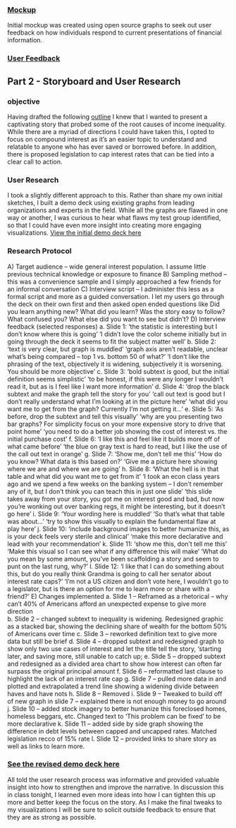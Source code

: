 
### [Mockup](https://docs.google.com/presentation/d/1UjZY-l_w5ytnGL9I7zQBENCk0J0zH1X6_kiaXdlXFRo/edit?usp=sharing)
Initial mockup was created using open source graphs to seek out user feedback on how individuals respond to current presentations of financial information.  

### [User Feedback](https://docs.google.com/document/d/1Qtyabh5ppwqUFPu_p0bgi2k5p77Gan1RKBCWVt6AIKw/edit?usp=sharing)

## Part 2  - Storyboard and User Research
### objective
Having drafted the following [outline](https://drive.google.com/file/d/1uWK4O_bypTyF-28xvB8eca0YlWpUS2Jg/view?usp=sharing) I knew that I wanted to present a captivating story that probed some of the root causes of income inequality.  While there are a myriad of directions I could have taken this, I opted to focus on compound interest as it’s an easier topic to understand and relatable to anyone who has ever saved or borrowed before.  In addition, there is proposed legislation to cap interest rates that can be tied into a clear call to action.  
### User Research
I took a slightly different approach to this.  Rather than share my own initial sketches, I built a demo deck using existing graphs from leading organizations and experts in the field.  While all the graphs are flawed in one way or another, I was curious to hear what flaws my test group identified, so that I could have even more insight into creating more engaging visualizations. 
[View the initial demo deck here]( https://docs.google.com/presentation/d/1UjZY-l_w5ytnGL9I7zQBENCk0J0zH1X6_kiaXdlXFRo/edit?usp=sharing)

### Research Protocol 
A)	Target audience – wide general interest population.  I assume little previous technical knowledge or exposure to finance 
B)	Sampling method – this was a convenience sample and I simply approached a few friends for an informal conversation
C)	Interview script – I administer this less as a formal script and more as a guided conversation.  I let my users go through the deck on their own first and then asked open ended questions like Did you learn anything new? What did you learn? Was the story easy to follow? What confused you? What else did you want to see but didn’t? 
D)	Interview feedback (selected responses)
a.	Slide 1: ‘the statistic is interesting but I don’t know where this is going’  ‘I didn’t love the color scheme initially but in going through the deck it seems to fit the subject matter well’
b.	Slide 2: ‘text is very clear, but graph is muddled’ ‘graph axis aren’t readable, unclear what’s being compared – top 1 vs. bottom 50 of what?’ ‘I don’t like the phrasing of the text, objectively it is widening, subjectively it is worsening.  You should be more objective’
c.	Slide 3: ‘bold subtext is good, but the initial definition seems simplistic’ ‘to be honest, if this were any longer I wouldn’t read it, but as is I feel like I want more information’ 
d.	Slide 4: ‘drop the black subtext and make the graph tell the story for you’ ‘call out text is good but I don’t really understand what I’m looking at in the picture here’ ‘what did you want me to get from the graph? Currently I’m not getting it…’
e.	Slide 5: ‘As before, drop the subtext and tell this visually’ ‘why are you presenting two bar graphs? For simplicity focus on your more expensive story to drive that point home’ ‘you need to do a better job showing the cost of interest vs. the initial purchase cost’
f.	Slide 6: ‘I like this and feel like it builds more off of what came before’ ‘the blue on gray text is hard to read, but I like the use of the call out text in orange’ 
g.	Slide 7: ‘Show me, don’t tell me this’ ‘How do you know? What data is this based on?’ ‘Give me a picture here showing where we are and where we are going’ 
h.	Slide 8: ‘What the hell is in that table and what did you want me to get from it’ ‘I took an econ class years ago and we spend a few weeks on the banking system – I don’t remember any of it, but I don’t think you can teach this in just one slide’ ‘this slide takes away from your story, you got me on interest good and bad, but now you’re wonking out over banking regs, it might be interesting, but it doesn’t go here’ 
i.	Slide 9: ‘Your wording here is muddled’ ‘So that’s what that table was about…’ ‘try to show this visually to explain the fundamental flaw at play here’ 
j.	Slide 10: ‘include background images to better humanize this, as is your deck feels very sterile and clinical’ ‘make this more declarative and lead with your recommendation’ 
k.	Slide 11: ‘show me this, don’t tell me this’ ‘Make this visual so I can see what if any difference this will make’ ‘What do you mean by some amount, you’ve been scaffolding a story and seem to punt on the last rung, why?’
l.	Slide 12: ‘I like that I can do something about this, but do you really think Grandma is going to call her senator about interest rate caps?’ ‘I’m not a US citizen and don’t vote here, I wouldn’t go to a legislator, but is there an option for me to learn more or share with a friend?’ 
E)	Changes implemented
a.	Slide 1 –  Reframed as a rhetorical – why can’t 40% of Americans afford an unexpected expense to give more direction  
b.	Slide 2 – changed subtext to inequality is widening.  Redesigned graphic as a stacked bar, showing the declining share of wealth for the bottom 50% of Americans over time 
c.	Slide 3 – reworked definition text to give more data but still be brief
d.	Slide 4 –  dropped subtext and redesigned graph to show only two use cases of interest and let the title tell the story, ‘starting later, and saving more, still unable to catch up; 
e.	Slide 5 – dropped subtext and redesigned as a divided area chart to show how interest can often far surpass the original principal amount 
f.	Slide 6 – reformatted last clause to highlight the lack of an interest rate cap 
g.	Slide 7 – pulled more data in and plotted and extrapolated a trend line showing a widening divide between haves and have nots 
h.	Slide 8 – Removed 
i.	Slide 9 – Tweaked to build off of new graph in slide 7 – explained there is not enough money to go around
j.	Slide 10 – added stock imagery to better humanize this foreclosed homes, homeless beggars, etc.  Changed text to ‘This problem can be fixed’ to be more declarative 
k.	Slide 11 –  added side by side graph showing the difference in debt levels between capped and uncapped rates.  Matched legislation recco of 15% rate
l.	Slide 12 – provided links to share story as well as links to learn more. 
### [See the revised demo deck here]( https://docs.google.com/presentation/d/1URoDDNNUkqWkGiTfZ6Fh4-TNiRD1alUM45TkumG_9yE/edit?usp=sharing)

All told the user research process was informative and provided valuable insight into how to strengthen and improve the narrative.  In discussion this in class tonight, I learned even more ideas into how I can tighten this up more and better keep the focus on the story.  As I make the final tweaks to my visualizations I will be sure to solicit outside feedback to ensure that they are as strong as possible.  

